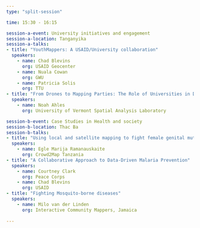 ```yaml
---
type: "split-session"

time: 15:30 - 16:15

session-a-event: University initiatives and engagement
session-a-location: Tanganyika
session-a-talks:
- title: "YouthMappers: A USAID/University collaboration"
  speakers:
    - name: Chad Blevins
      org: USAID Geocenter
    - name: Nuala Cowan
      org: GWU
    - name: Patricia Solis
      org: TTU
- title: "From Drones to Mapping Parties: The Role of Universities in Disaster Response"
  speakers:
    - name: Noah Ahles
      org: University of Vermont Spatial Analysis Laboratory

session-b-event: Case Studies in Health and society
session-b-location: Thac Ba
session-b-talks:
- title: "Using local and satellite mapping to fight female genital mutilation in Tanzania"
  speakers:
    - name: Egle Marija Ramanauskaite
      org: Crowd2Map Tanzania
- title: "A Collaborative Approach to Data-Driven Malaria Prevention"
  speakers:
    - name: Courtney Clark
      org: Peace Corps
    - name: Chad Blevins
      org: USAID
- title: "Fighting Mosquito-borne diseases"
  speakers:
    - name: Milo van der Linden
      org: Interactive Community Mappers, Jamaica
      
---
```

